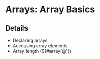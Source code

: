 # Arrays: Array Basics

## Details
- Declaring arrays
- Accessing array elements
- Array length (${#array[@]})
